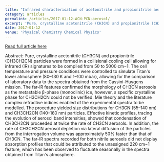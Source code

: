 ```yaml
---
title: "Infrared characterisation of acetonitrile and propionitrile aerosols under Titan's atmospheric conditions"
category: articles
permalink: /articles/2017-01-12-ACN-PCN-aerosol/ 
excerpt: 'Pure, crystalline acetonitrile (CH3CN) and propionitrile (CH3CH2CN) particles were formed in a collisional cooling cell allowing for infrared  signatures to be compiled from 50 to 5000 cm−1. The cell temperature and pressure conditions were controlled to simulate Titan's lower atmosphere (80–130 K and 1–100 mbar), allowing for the comparison of laboratory data to the spectra obtained from the Cassini–Huygens mission.'
date: 2017-01-12
venue: 'Physical Chemistry Chemical Physics'
---
```


<a href='https://doi.org/10.1039/C6CP08110J'>Read full article here</a>

Abstract: Pure, crystalline acetonitrile (CH3CN) and propionitrile (CH3CH2CN) particles were formed in a collisional cooling cell allowing for infrared (IR) signatures to be compiled from 50 to 5000 cm−1. The cell temperature and pressure conditions were controlled to simulate Titan's lower atmosphere (80–130 K and 1–100 mbar), allowing for the comparison of laboratory data to the spectra obtained from the Cassini–Huygens mission. The far-IR features confirmed the morphology of CH3CN aerosols as the metastable β-phase (monoclinic) ice, however, a specific crystalline phase for CH3CH2CN could not be verified. Mie theory and the literature complex refractive indices enabled of the experimental spectra to be modelled. The procedure yielded size distributions for CH3CN (55–140 nm) and CH3CH2CN (140–160 nm) particles. Effective kinetic profiles, tracing the evolution of aerosol band intensities, showed that condensation of CH3CH2CN proceeded at twice the rate of CH3CN aerosols. In addition, the rate of CH3CH2CN aerosol depletion via lateral diffusion of the particles from the interrogation volume was approximately 50% faster than that of CH3CN. The far-IR spectra recorded for both nitrile aerosols did not display absorption profiles that could be attributed to the unassigned 220 cm−1 feature, which has been observed to fluctuate seasonally in the spectra obtained from Titan's atmosphere.

